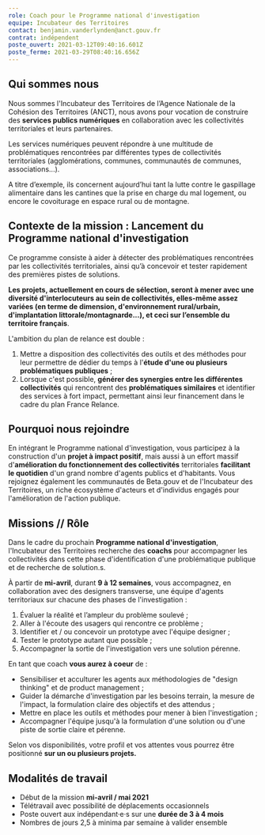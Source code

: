 ```yaml
---
role: Coach pour le Programme national d'investigation
equipe: Incubateur des Territoires
contact: benjamin.vanderlynden@anct.gouv.fr
contrat: indépendent
poste_ouvert: 2021-03-12T09:40:16.601Z
poste_ferme: 2021-03-29T08:40:16.656Z
---
```

## Qui sommes nous

Nous sommes l'Incubateur des Territoires de l’Agence Nationale de la Cohésion des Territoires (ANCT), nous avons pour vocation de construire des **services publics numériques** en collaboration avec les collectivités territoriales et leurs partenaires.

Les services numériques peuvent répondre à une multitude de problématiques rencontrées par différentes types de collectivités territoriales (agglomérations, communes, communautés de communes, associations...).

A titre d’exemple, ils concernent aujourd’hui tant la lutte contre le gaspillage alimentaire dans les cantines que la prise en charge du mal logement, ou encore le covoiturage en espace rural ou de montagne.

## Contexte de la mission : Lancement du Programme national d'investigation

Ce programme consiste à aider à détecter des problématiques rencontrées par les collectivités territoriales, ainsi qu’à concevoir et tester rapidement des premières pistes de solutions.

**Les projets, actuellement en cours de sélection, seront à mener avec une diversité d'interlocuteurs au sein de collectivités, elles-même assez variées (en terme de dimension, d'environnement rural/urbain, d'implantation littorale/montagnarde...), et ceci sur l’ensemble du territoire français**.

L'ambition du plan de relance est double :

1.  Mettre a disposition des collectivités des outils et des méthodes pour leur permettre de dédier du temps à l'**étude d'une ou plusieurs problématiques publiques** ;
2.  Lorsque c'est possible, **générer des synergies entre les différentes collectivités** qui rencontrent des **problématiques similaires** et identifier des services à fort impact, permettant ainsi leur financement dans le cadre du plan France Relance.

## Pourquoi nous rejoindre

En intégrant le Programme national d'investigation, vous participez à la construction d'un **projet à impact positif**, mais aussi à un effort massif d'**amélioration du fonctionnement des collectivités** territoriales **facilitant le quotidien** d'un grand nombre d'agents publics et d'habitants. Vous rejoignez également les communautés de Beta.gouv et de l'Incubateur des Territoires, un riche écosystème d'acteurs et d'individus engagés pour l'amélioration de l'action publique.

## Missions // Rôle

Dans le cadre du prochain **Programme national d'investigation**, l'Incubateur des Territoires recherche des **coachs** pour accompagner les collectivités dans cette phase d'identification d'une problématique publique et de recherche de solution.s.

À partir de **mi-avril**, durant **9 à 12 semaines**, vous accompagnez, en collaboration avec des designers transverse, une équipe d'agents territoriaux sur chacune des phases de l'investigation :

1.  Évaluer la réalité et l’ampleur du problème soulevé ;
2.  Aller à l'écoute des usagers qui rencontre ce problème ;
3.  Identifier et / ou concevoir un prototype avec l'équipe designer ;
4.  Tester le prototype autant que possible ;
5.  Accompagner la sortie de l'investigation vers une solution pérenne.

En tant que coach **vous aurez à coeur** de :

-   Sensibiliser et acculturer les agents aux méthodologies de "design thinking" et de product management ;
-   Guider la démarche d'investigation par les besoins terrain, la mesure de l'impact, la formulation claire des objectifs et des attendus ;
-   Mettre en place les outils et méthodes pour mener à bien l'investigation ;
-   Accompagner l'équipe jusqu'à la formulation d'une solution ou d'une piste de sortie claire et pérenne.

Selon vos disponibilités, votre profil et vos attentes vous pourrez être positionné **sur un ou plusieurs projets.**

## Modalités de travail

-   Début de la mission **mi-avril / mai 2021**
-   Télétravail avec possibilité de déplacements occasionnels
-   Poste ouvert aux indépendant·e·s sur une **durée de 3 à 4 mois**
-   Nombres de jours 2,5 à minima par semaine à valider ensemble
